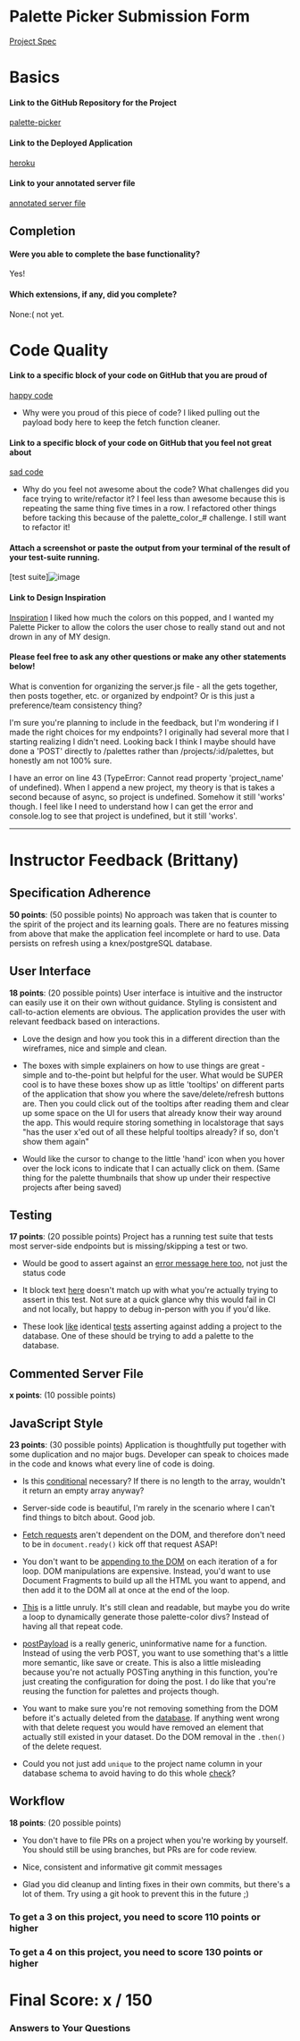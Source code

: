 # Palette Picker Submission Form

[Project Spec](http://frontend.turing.io/projects/palette-picker.html)

# Basics

#### Link to the GitHub Repository for the Project
[palette-picker](https://github.com/ameseee/palette-picker)

#### Link to the Deployed Application
[heroku](https://holt-palette-picker.herokuapp.com/)

#### Link to your annotated server file
[annotated server file](https://github.com/ameseee/palette-picker/blob/annotate-server/server.js)

## Completion

#### Were you able to complete the base functionality?

Yes!

#### Which extensions, if any, did you complete?

None:( not yet.

# Code Quality

#### Link to a specific block of your code on GitHub that you are proud of
[happy code](https://github.com/ameseee/palette-picker/blob/master/public/js/scripts.js#L107-L115)

* Why were you proud of this piece of code?
I liked pulling out the payload body here to keep the fetch function cleaner. 

#### Link to a specific block of your code on GitHub that you feel not great about
[sad code](https://github.com/ameseee/palette-picker/blob/master/public/js/scripts.js#L70-L105)

* Why do you feel not awesome about the code? What challenges did you face trying to write/refactor it?
I feel less than awesome because this is repeating the same thing five times in a row. I refactored other things before tacking this because of the palette_color_# challenge. I still want to refactor it!

#### Attach a screenshot or paste the output from your terminal of the result of your test-suite running.

[test suite]![image](https://user-images.githubusercontent.com/25447342/33492541-8b2a51d2-d67a-11e7-9b8c-e9c885d41453.png)

#### Link to Design Inspiration

[Inspiration](https://dribbble.com/shots/3002953-Famous-Industry-pages)
I liked how much the colors on this popped, and I wanted my Palette Picker to allow the colors the user chose to really stand out and not drown in any of MY design.

#### Please feel free to ask any other questions or make any other statements below!

What is convention for organizing the server.js file - all the gets together, then posts together, etc. or organized by endpoint? Or is this just a preference/team consistency thing?

I'm sure you're planning to include in the feedback, but I'm wondering if I made the right choices for my endpoints? I originally had several more that I starting realizing I didn't need. Looking back I think I maybe should have done a 'POST' directly to /palettes rather than /projects/:id/palettes, but honestly am not 100% sure. 

I have an error on line 43 (TypeError: Cannot read property 'project_name' of undefined). When I append a new project, my theory is that is takes a second because of async, so project is undefined. Somehow it still 'works' though. I feel like I need to understand how I can get the error and console.log to see that project is undefined, but it still 'works'.

-----

# Instructor Feedback (Brittany)

## Specification Adherence

**50 points**: (50 possible points) No approach was taken that is counter to the spirit of the project and its learning goals. There are no features missing from above that make the application feel incomplete or hard to use. Data persists on refresh using a knex/postgreSQL database.

## User Interface

**18 points**: (20 possible points) User interface is intuitive and the instructor can easily use it on their own without guidance. Styling is consistent and call-to-action elements are obvious. The application provides the user with relevant feedback based on interactions.

* Love the design and how you took this in a different direction than the wireframes, nice and simple and clean.

* The boxes with simple explainers on how to use things are great - simple and to-the-point but helpful for the user. What would be SUPER cool is to have these boxes show up as little 'tooltips' on different parts of the application that show you where the save/delete/refresh buttons are. Then you could click out of the tooltips after reading them and clear up some space on the UI for users that already know their way around the app. This would require storing something in localstorage that says "has the user x'ed out of all these helpful tooltips already? if so, don't show them again"

* Would like the cursor to change to the little 'hand' icon when you hover over the lock icons to indicate that I can actually click on them. (Same thing for the palette thumbnails that show up under their respective projects after being saved)

## Testing

**17 points**: (20 possible points) Project has a running test suite that tests most server-side endpoints but is missing/skipping a test or two.

* Would be good to assert against an [error message here too](https://github.com/ameseee/palette-picker/blob/master/test/routes.spec.js#L158), not just the status code

* It block text [here](https://github.com/ameseee/palette-picker/blob/master/test/routes.spec.js#L167) doesn't match up with what you're actually trying to assert in this test. Not sure at a quick glance why this would fail in CI and not locally, but happy to debug in-person with you if you'd like.

* These look [like](https://github.com/ameseee/palette-picker/blob/master/test/routes.spec.js#L193-L203) identical [tests](https://github.com/ameseee/palette-picker/blob/master/test/routes.spec.js#L151-L162) asserting against adding a project to the database. One of these should be trying to add a palette to the database.

## Commented Server File

**x points**: (10 possible points)

## JavaScript Style

**23 points**: (30 possible points) Application is thoughtfully put together with some duplication and no major bugs. Developer can speak to choices made in the code and knows what every line of code is doing.

* Is this [conditional](https://github.com/ameseee/palette-picker/blob/master/server.js#L44-L48) necessary? If there is no length to the array, wouldn't it return an empty array anyway?

* Server-side code is beautiful, I'm rarely in the scenario where I can't find things to bitch about. Good job.

* [Fetch requests](https://github.com/ameseee/palette-picker/blob/master/public/js/scripts.js#L3) aren't dependent on the DOM, and therefore don't need to be in `document.ready()` kick off that request ASAP!

* You don't want to be [appending to the DOM](https://github.com/ameseee/palette-picker/blob/master/public/js/scripts.js#L31) on each iteration of a for loop. DOM manipulations are expensive. Instead, you'd want to use Document Fragments to build up all the HTML you want to append, and then add it to the DOM all at once at the end of the loop.

* [This](https://github.com/ameseee/palette-picker/blob/master/public/js/scripts.js#L76-L106) is a little unruly. It's still clean and readable, but maybe you do write a loop to dynamically generate those palette-color divs? Instead of having all that repeat code.

* [postPayload](https://github.com/ameseee/palette-picker/blob/master/public/js/scripts.js#L110) is a really generic, uninformative name for a function. Instead of using the verb POST, you want to use something that's a little more semantic, like save or create. This is also a little misleading because you're not actually POSTing anything in this function, you're just creating the configuration for doing the post. I do like that you're reusing the function for palettes and projects though. 

* You want to make sure you're not removing something from the DOM before it's actually deleted from the [database](https://github.com/ameseee/palette-picker/blob/master/public/js/scripts.js#L186-L195). If anything went wrong with that delete request you would have removed an element that actually still existed in your dataset. Do the DOM removal in the `.then()` of the delete request.

* Could you not just add `unique` to the project name column in your database schema to avoid having to do this whole [check](https://github.com/ameseee/palette-picker/blob/master/public/js/scripts.js#L212-L226)?

## Workflow

**18 points**: (20 possible points)

* You don't have to file PRs on a project when you're working by yourself. You should still be using branches, but PRs are for code review.

* Nice, consistent and informative git commit messages 

* Glad you did cleanup and linting fixes in their own commits, but there's a lot of them. Try using a git hook to prevent this in the future ;)


### To get a 3 on this project, you need to score 110 points or higher
### To get a 4 on this project, you need to score 130 points or higher

# Final Score: x / 150



### Answers to Your Questions

